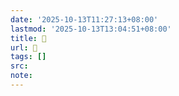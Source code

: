 ```yaml
---
date: '2025-10-13T11:27:13+08:00'
lastmod: '2025-10-13T13:04:51+08:00'
title: 󰖔
url: 󰖔
tags: []
src:
note:
---
```

